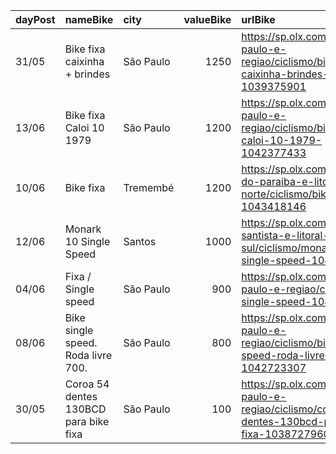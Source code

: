 | dayPost   | nameBike                              | city      |   valueBike | urlBike                                                                                            |
|:----------|:--------------------------------------|:----------|------------:|:---------------------------------------------------------------------------------------------------|
| 31/05     | Bike fixa caixinha + brindes          | São Paulo |        1250 | https://sp.olx.com.br/sao-paulo-e-regiao/ciclismo/bike-fixa-caixinha-brindes-1039375901            |
| 13/06     | Bike fixa Caloi 10 1979               | São Paulo |        1200 | https://sp.olx.com.br/sao-paulo-e-regiao/ciclismo/bike-fixa-caloi-10-1979-1042377433               |
| 10/06     | Bike fixa                             | Tremembé  |        1200 | https://sp.olx.com.br/vale-do-paraiba-e-litoral-norte/ciclismo/bike-fixa-1043418146                |
| 12/06     | Monark 10 Single Speed                | Santos    |        1000 | https://sp.olx.com.br/baixada-santista-e-litoral-sul/ciclismo/monark-10-single-speed-1044210535    |
| 04/06     | Fixa / Single speed                   | São Paulo |         900 | https://sp.olx.com.br/sao-paulo-e-regiao/ciclismo/fixa-single-speed-1041263178                     |
| 08/06     | Bike single speed. Roda livre 700.    | São Paulo |         800 | https://sp.olx.com.br/sao-paulo-e-regiao/ciclismo/bike-single-speed-roda-livre-700-1042723307      |
| 30/05     | Coroa 54 dentes 130BCD para bike fixa | São Paulo |         100 | https://sp.olx.com.br/sao-paulo-e-regiao/ciclismo/coroa-54-dentes-130bcd-para-bike-fixa-1038727960 |